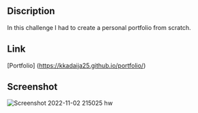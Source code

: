 ## Discription
In this challenge I had to create a personal portfolio from scratch.

## Link
[Portfolio] (https://kkadaija25.github.io/portfolio/)

## Screenshot
![Screenshot 2022-11-02 215025 hw](https://user-images.githubusercontent.com/111911809/199639079-87621d7d-a742-4cab-a078-b6cfff62afa2.png)
